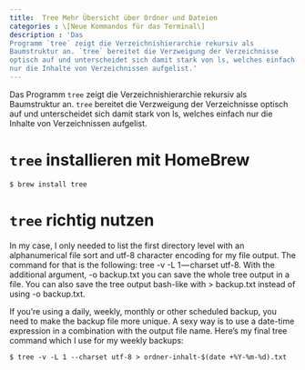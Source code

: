 ```yaml
---
title:  Tree Mehr Übersicht über Ordner und Dateien
categories : \[Neue Kommandos für das Terminal\]
description : 'Das
Programm `tree` zeigt die Verzeichnishierarchie rekursiv als
Baumstruktur an. `tree` bereitet die Verzweigung der Verzeichnisse
optisch auf und unterscheidet sich damit stark von ls, welches einfach
nur die Inhalte von Verzeichnissen aufgelist.'
---
```

Das Programm `tree` zeigt die Verzeichnishierarchie rekursiv als
Baumstruktur an. `tree` bereitet die Verzweigung der Verzeichnisse
optisch auf und unterscheidet sich damit stark von ls, welches einfach
nur die Inhalte von Verzeichnissen aufgelist.

# `tree` installieren mit HomeBrew

    $ brew install tree

# `tree` richtig nutzen

In my case, I only needed to list the first directory level with an
alphanumerical file sort and utf-8 character encoding for my file
output. The command for that is the following: tree -v -L 1 — charset
utf-8. With the additional argument, -o backup.txt you can save the
whole tree output in a file. You can also save the tree output bash-like
with \> backup.txt instead of using -o backup.txt.

If you’re using a daily, weekly, monthly or other scheduled backup, you
need to make the backup file more unique. A sexy way is to use a
date-time expression in a combination with the output file name. Here’s
my final tree command which I use for my weekly backups:

    $ tree -v -L 1 --charset utf-8 > ordner-inhalt-$(date +%Y-%m-%d).txt
